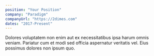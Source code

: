 ```yaml
---
position: "Your Position"
company: "Paradigm"
companyUrl: "https://2dimes.com"
dates: "2017-Present"
---
```


Dolores voluptatem non enim aut ex necessitatibus ipsa harum omnis veniam. Pariatur cum et modi sed officia aspernatur veritatis vel. Eius possimus dolores non ipsum quo.